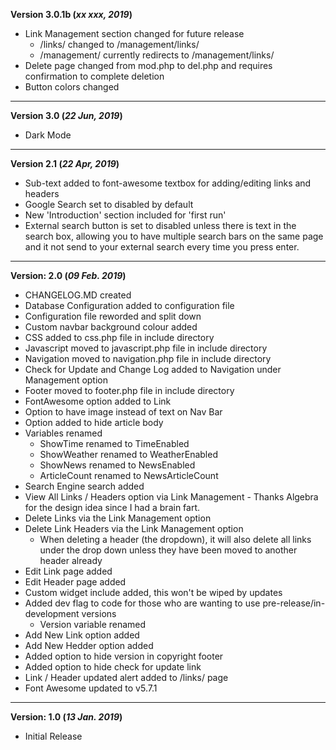 __Version 3.0.1b (_xx xxx, 2019_)__
- Link Management section changed for future release
    * /links/ changed to /management/links/
    * /management/ currently redirects to /management/links/
- Delete page changed from mod.php to del.php and requires confirmation to complete deletion
- Button colors changed
***
__Version 3.0 (_22 Jun, 2019_)__
- Dark Mode
***
__Version 2.1 (_22 Apr, 2019_)__
- Sub-text added to font-awesome textbox for adding/editing links and headers
- Google Search set to disabled by default
- New 'Introduction' section included for 'first run'
- External search button is set to disabled unless there is text in the search box, allowing you to have multiple search bars on the same page and it not send to your external search every time you press enter.
***
__Version: 2.0 (_09 Feb. 2019_)__
- CHANGELOG.MD created
- Database Configuration added to configuration file
- Configuration file reworded and split down
- Custom navbar background colour added
- CSS added to css.php file in include directory
- Javascript moved to javascript.php file in include directory
- Navigation moved to navigation.php file in include directory
- Check for Update and Change Log added to Navigation under Management option
- Footer moved to footer.php file in include directory
- FontAwesome option added to Link
- Option to have image instead of text on Nav Bar
- Option added to hide article body
- Variables renamed
    * ShowTime renamed to TimeEnabled
    * ShowWeather renamed to WeatherEnabled
    * ShowNews renamed to NewsEnabled
    * ArticleCount renamed to NewsArticleCount
- Search Engine search added
- View All Links / Headers option via Link Management - Thanks Algebra for the design idea since I had a brain fart.
- Delete Links via the Link Management option
- Delete Link Headers via the Link Management option
    * When deleting a header (the dropdown), it will also delete all links under the drop down unless they have been moved to another header already
- Edit Link page added
- Edit Header page added
- Custom widget include added, this won't be wiped by updates
- Added dev flag to code for those who are wanting to use pre-release/in-development versions
    * Version variable renamed
- Add New Link option added
- Add New Hedder option added
- Added option to hide version in copyright footer
- Added option to hide check for update link
- Link / Header updated alert added to /links/ page
- Font Awesome updated to v5.7.1
***
__Version: 1.0 (_13 Jan. 2019_)__
- Initial Release
